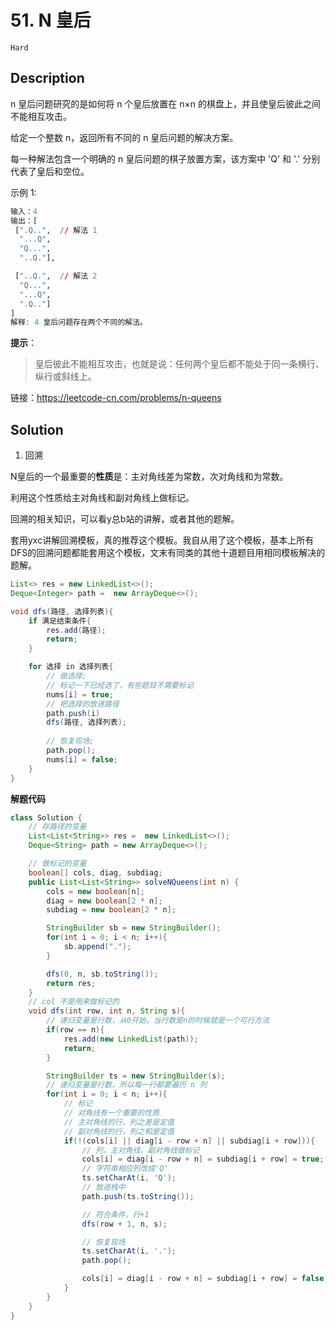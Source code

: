 # 51. N 皇后

`Hard`

## Description

n 皇后问题研究的是如何将 n 个皇后放置在 n×n 的棋盘上，并且使皇后彼此之间不能相互攻击。

给定一个整数 n，返回所有不同的 n 皇后问题的解决方案。

每一种解法包含一个明确的 n 皇后问题的棋子放置方案，该方案中 'Q' 和 '.' 分别代表了皇后和空位。


示例 1:

```r
输入：4
输出：[
 [".Q..",  // 解法 1
  "...Q",
  "Q...",
  "..Q."],

 ["..Q.",  // 解法 2
  "Q...",
  "...Q",
  ".Q.."]
]
解释: 4 皇后问题存在两个不同的解法。
```

**提示**：

> 皇后彼此不能相互攻击，也就是说：任何两个皇后都不能处于同一条横行、纵行或斜线上。

链接：https://leetcode-cn.com/problems/n-queens

## Solution

1. 回溯

N皇后的一个最重要的**性质**是：主对角线差为常数，次对角线和为常数。

利用这个性质给主对角线和副对角线上做标记。

回溯的相关知识，可以看y总b站的讲解，或者其他的题解。

套用yxc讲解回溯模板，真的推荐这个模板。我自从用了这个模板，基本上所有DFS的回溯问题都能套用这个模板，文末有同类的其他十道题目用相同模板解决的题解。


```java
List<> res = new LinkedList<>();
Deque<Integer> path =  new ArrayDeque<>();

void dfs(路径, 选择列表){
    if 满足结束条件{
        res.add(路径);
        return;
    }

    for 选择 in 选择列表{
        // 做选择;
        // 标记一下已经选了，有些题目不需要标记
        nums[i] = true;
        // 把选择的放进路径
        path.push(i)
        dfs(路径, 选择列表);
        
        // 恢复现场;
        path.pop();
        nums[i] = false;
    }
}
```

**解题代码**

```java
class Solution {
    // 存路径的变量
    List<List<String>> res =  new LinkedList<>();
    Deque<String> path = new ArrayDeque<>();

    // 做标记的变量
    boolean[] cols, diag, subdiag;
    public List<List<String>> solveNQueens(int n) {
        cols = new boolean[n];
        diag = new boolean[2 * n];
        subdiag = new boolean[2 * n];

        StringBuilder sb = new StringBuilder();
        for(int i = 0; i < n; i++){
            sb.append(".");
        }

        dfs(0, n, sb.toString());
        return res;
    }
    // col 不是用来做标记的
    void dfs(int row, int n, String s){
        // 递归变量是行数，从0开始，当行数是n的时候就是一个可行方法
        if(row == n){
            res.add(new LinkedList(path));
            return;
        }

        StringBuilder ts = new StringBuilder(s);
        // 递归变量是行数，所以每一行都要遍历 n 列
        for(int i = 0; i < n; i++){
            // 标记
            // 对角线有一个重要的性质
            // 主对角线的行，列之差是定值
            // 副对角线的行，列之和是定值
            if(!(cols[i] || diag[i - row + n] || subdiag[i + row])){
                // 列，主对角线，副对角线做标记
                cols[i] = diag[i - row + n] = subdiag[i + row] = true;
                // 字符串相应列改成'Q'
                ts.setCharAt(i, 'Q');
                // 放进栈中
                path.push(ts.toString());

                // 符合条件，行+1
                dfs(row + 1, n, s);

                // 恢复现场
                ts.setCharAt(i, '.');
                path.pop();

                cols[i] = diag[i - row + n] = subdiag[i + row] = false;
            }
        }
    }
}
```